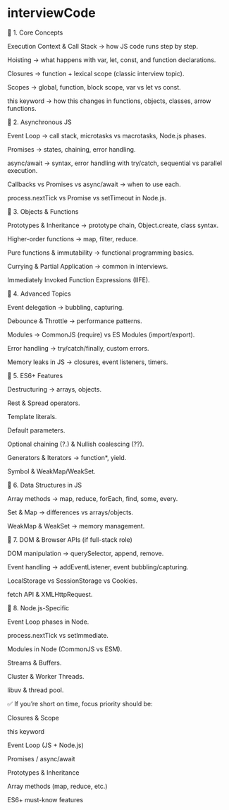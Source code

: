 # interviewCode

🔹 1. Core Concepts

Execution Context & Call Stack → how JS code runs step by step.

Hoisting → what happens with var, let, const, and function declarations.

Closures → function + lexical scope (classic interview topic).

Scopes → global, function, block scope, var vs let vs const.

this keyword → how this changes in functions, objects, classes, arrow functions.

🔹 2. Asynchronous JS

Event Loop → call stack, microtasks vs macrotasks, Node.js phases.

Promises → states, chaining, error handling.

async/await → syntax, error handling with try/catch, sequential vs parallel execution.

Callbacks vs Promises vs async/await → when to use each.

process.nextTick vs Promise vs setTimeout in Node.js.

🔹 3. Objects & Functions

Prototypes & Inheritance → prototype chain, Object.create, class syntax.

Higher-order functions → map, filter, reduce.

Pure functions & immutability → functional programming basics.

Currying & Partial Application → common in interviews.

Immediately Invoked Function Expressions (IIFE).

🔹 4. Advanced Topics

Event delegation → bubbling, capturing.

Debounce & Throttle → performance patterns.

Modules → CommonJS (require) vs ES Modules (import/export).

Error handling → try/catch/finally, custom errors.

Memory leaks in JS → closures, event listeners, timers.

🔹 5. ES6+ Features

Destructuring → arrays, objects.

Rest & Spread operators.

Template literals.

Default parameters.

Optional chaining (?.) & Nullish coalescing (??).

Generators & Iterators → function*, yield.

Symbol & WeakMap/WeakSet.

🔹 6. Data Structures in JS

Array methods → map, reduce, forEach, find, some, every.

Set & Map → differences vs arrays/objects.

WeakMap & WeakSet → memory management.

🔹 7. DOM & Browser APIs (if full-stack role)

DOM manipulation → querySelector, append, remove.

Event handling → addEventListener, event bubbling/capturing.

LocalStorage vs SessionStorage vs Cookies.

fetch API & XMLHttpRequest.

🔹 8. Node.js-Specific

Event Loop phases in Node.

process.nextTick vs setImmediate.

Modules in Node (CommonJS vs ESM).

Streams & Buffers.

Cluster & Worker Threads.

libuv & thread pool.

✅ If you’re short on time, focus priority should be:

Closures & Scope

this keyword

Event Loop (JS + Node.js)

Promises / async/await

Prototypes & Inheritance

Array methods (map, reduce, etc.)

ES6+ must-know features
